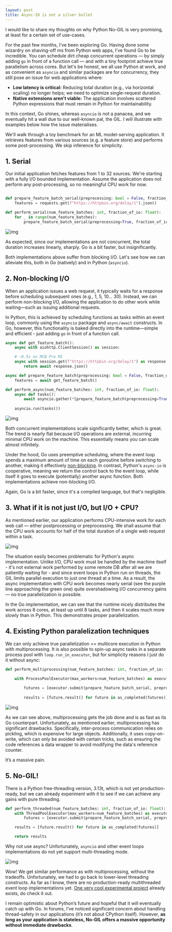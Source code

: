 ```yaml
---
layout: post
title: Async-IO is not a silver bullet
---
```

I would like to share my thoughts on why Python No-GIL is very promising, at least for a certain set of use-cases.

For the past few months, I’ve been exploring Go. Having done some wizardry on shaving-off ms from Python web apps, I’ve found Go to be incredible. You can schedule dirt cheap concurrent operations — by simply adding `go` in front of a function call — and with a tiny footprint achieve true parallelism across cores. But let's be honest, we all use Python at work, and as convenient as `asyncio` and similar packages are for concurrency, they still pose an issue for web applications where:

- **Low latency is critical:** Reducing total duration (e.g., via horizontal scaling) no longer helps; we need to optimize single-request duration.
- **Native extensions aren't viable:** The application involves scattered Python expressions that must remain in Python for maintainability.

In this context, Go shines, whereas `asyncio` is not a panacea, and we eventually hit a wall due to our well-known pal, the GIL. I will illustrate with examples below how the issue materialises.

We'll walk through a toy benchmark for an ML model-serving application. It retrieves features from various sources (e.g. a feature store) and performs some post-processing. We skip inference for simplicity.
## 1. Serial

Our initial application fetches features from 1 to 32 sources. We're starting with a fully I/O bounded implementation. Assume the application does not perform any post-processing, so no meaningful CPU work for now.

```python

def prepare_feature_batch_serial(preprocessing: bool = False, fraction_of_io: float = 0.0):
	features = requests.get(f"https://httpbin.org/delay/1").json()

def perform_serial(num_feature_batches: int, fraction_of_io: float):
	for _ in range(num_feature_batches):
		prepare_feature_batch_serial(preprocessing=True, fraction_of_io=fraction_of_io)
```

![img](/assets/results-1.json.png)

As expected, since our implementations are not concurrent, the total duration increases linearly, sharply. Go is a bit faster, but insignificantly.

Both implementations above suffer from blocking I/O. Let's see how we can alleviate this, both in Go (natively) and in Python (`asyncio`).

## 2. Non-blocking I/O

When an application issues a web request, it typically waits for a response before scheduling subsequent ones (e.g., 1, 5, 10... 30). Instead, we can perform non-blocking I/O, allowing the application to do other work while waiting—such as issuing additional requests.

In Python, this is achieved by scheduling functions as tasks within an event loop, commonly using the `asyncio` package and `async/await` constructs. In Go, however, this functionality is baked directly into the runtime—simple and efficient - just adding `go` in front of a function call.

```python
async def get_feature_batch():
	async with aiohttp.ClientSession() as session:

	# ~0.5s on MCB Pro M1
	async with session.get(f"https://httpbin.org/delay/1") as response:
		return await response.json()

async def prepare_feature_batch(preprocessing: bool = False, fraction_of_io: float = 0.0):
	features = await get_feature_batch()

def perform_async(num_feature_batches: int, fraction_of_io: float):
	async def tasks():
		await asyncio.gather(*[prepare_feature_batch(preprocessing=True, fraction_of_io=fraction_of_io) for _ in range(num_feature_batches)])
		
	asyncio.run(tasks())
```


![img](/assets/results-2.json.png)

Both concurrent implementations scale significantly better, which is great. The trend is nearly flat because I/O operations are external, incurring minimal CPU work on the machine. This essentially means you can scale almost infinitely.

Under the hood, Go uses preemptive scheduling, where the event loop spends a maximum amount of time on each goroutine before switching to another, making it effectively [non-blocking](https://stackoverflow.com/questions/73915144/why-is-go-considered-partially-preemptive). In contrast, Python's `async-io` is cooperative, meaning we return the control back to the event loop, while itself it goes to execute (potentially) another async function. Both implementations achieve non-blocking I/O.

Again, Go is a bit faster, since it's a compiled language, but that's negligible.

## 3. What if it is not just I/O, but I/O + CPU?

As mentioned earlier, our application performs CPU-intensive work for each web call — either postprocessing or preprocessing. We shall assume that the CPU work accounts for half of the total duration of a single web request within a task.

![img](/assets/results-3.json.png)

The situation easily becomes problematic for Python's async implementation. Unlike I/O, CPU work must be handled by the machine itself - it's not external work performed by some remote DB after all we are patiently waiting for - and since event loops in Python run on threads, the GIL limits parallel execution to just one thread at a time. As a result, the async implementation with CPU work becomes nearly serial (see the purple line approaching the green one) quite overshadowing I/O concurrency gains — no true parallelization is possible.

In the Go implementation, we can see that the runtime nicely distributes the work across 8 cores, at least up until 8 tasks, and then it scales much more slowly than in Python. This demonstrates proper parallelization.
## 4. Existing Python paralelization techniques

We can only achieve true parallelization == multicore execution in Python with multiprocessing. It is also possible to spin-up async tasks in a separate process pool with `loop.run_in_executor`, but for simplicity reasons I just do it without async:

```python
def perform_multiprocessing(num_feature_batches: int, fraction_of_io: float):

	with ProcessPoolExecutor(max_workers=num_feature_batches) as executor:
	
		futures = [executor.submit(prepare_feature_batch_serial, preprocessing=True, fraction_of_io=fraction_of_io) for _ in range(num_feature_batches)]
		
		results = [future.result() for future in as_completed(futures)]
```

![img](/assets/results-4.json.png)

As we can see above, multiprocessing gets the job done and is as fast as its Go counterpart. Unfortunately, as mentioned earlier, multiprocessing has significant drawbacks. Specifically, inter-process communication relies on pickling, which is expensive for large objects. Additionally, it uses copy-on-write, which can only be avoided with certain tricks, such as ensuring the code references a data wrapper to avoid modifying the data's reference counter. 

It’s a massive pain.

## 5. No-GIL!

There is a Python free-threading version, 3.13t, which is not yet production-ready, but we can already experiment with it to see if we can achieve any gains with pure threading.

```python
def perform_threaded(num_feature_batches: int, fraction_of_io: float):
	with ThreadPoolExecutor(max_workers=num_feature_batches) as executor:
		futures = [executor.submit(prepare_feature_batch_serial, preprocessing=True, fraction_of_io=fraction_of_io) for _ in range(num_feature_batches)]

	results = [future.result() for future in as_completed(futures)]

	return results
```

Why not use async? Unfortunately, `asyncio` and other event loops implementations do not yet support multi-threading mode.

![img](/assets/results-5.json.png)

Wow! We get similar performance as with multiprocessing, without the tradeoffs. Unfortunately, we had to go back to lower-level threading constructs. As far as I know, there are no production-ready multithreaded event loop implementations yet. [One very cool experimental project](https://github.com/NeilBotelho/turboAsync) already exists, do check it out.  

I remain optimistic about Python’s future and hopeful that it will eventually catch up with Go. In forums, I’ve noticed significant concern about handling thread-safety in our applications (it’s not about CPython itself). However, **as long as your application is stateless, No-GIL offers a massive opportunity without immediate drawbacks**.